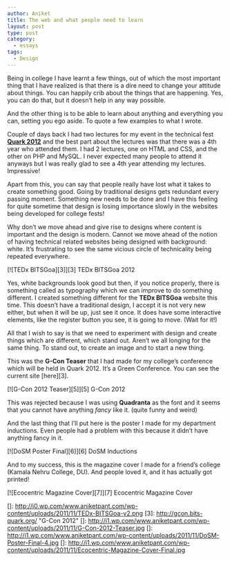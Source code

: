 ```yaml
---
author: Aniket
title: The web and what people need to learn
layout: post
type: post
category:
  - essays
tags:
  - Design
---
```

Being in college I have learnt a few things, out of which the most important thing that I have realized is that there is a dire need to change your attitude about things. You can happily crib about the things that are happening. Yes, you can do that, but it doesn’t help in any way possible.

And the other thing is to be able to learn about anything and everything you can, setting you ego aside. To quote a few examples to what I wrote.

Couple of days back I had two lectures for my event in the technical fest **[Quark 2012][1]** and the best part about the lectures was that there was a 4th year who attended them. I had 2 lectures, one on HTML and CSS, and the other on PHP and MySQL. I never expected many people to attend it anyways but I was really glad to see a 4th year attending my lectures. Impressive!

Apart from this, you can say that people really have lost what it takes to create something good. Going by traditional designs gets redundant every passing moment. Something new needs to be done and I have this feeling for quite sometime that design is losing importance slowly in the websites being developed for college fests!

Why don’t we move ahead and give rise to designs where content is important and the design is modern. Cannot we move ahead of the notion of having technical related websites being designed with background: white. It’s frustrating to see the same vicious circle of technicality being repeated everywhere.

[![TEDx BITSGoa][3]][3]
TEDx BITSGoa 2012

Yes, white backgrounds look good but then, if you notice properly, there is something called as typography which we can improve to do something different. I created something different for the **TEDx BITSGoa** website this time. This doesn’t have a traditional design, I accept it is not very new either, but when it will be up, just see it once. It does have some interactive elements, like the register button you see, it is going to move. (Wait for it!)

All that I wish to say is that we need to experiment with design and create things which are different, which stand out. Aren’t we all longing for the same thing. To stand out, to create an image and to start a new thing.

This was the **G-Con Teaser** that I had made for my college’s conference which will be held in Quark 2012. It’s a Green Conference. You can see the current site [here][3].

[![G-Con 2012 Teaser][5]][5]
G-Con 2012

This was rejected because I was using **Quadranta** as the font and it seems that you cannot have anything *fancy* like it. (quite funny and weird)

And the last thing that I’ll put here is the poster I made for my department inductions. Even people had a problem with this because it didn’t have anything fancy in it.

[![DoSM Poster Final][6]][6]
DoSM Inductions

And to my success, this is the magazine cover I made for a friend’s college (Kamala Nehru College, DU). And people loved it, and it has actually got printed!

[![Ecocentric Magazine Cover][7]][7]
Ecocentric Magazine Cover

 [1]: http://bits-quark.org "Quark 2012"
 []: http://i0.wp.com/www.aniketpant.com/wp-content/uploads/2011/11/TEDx-BITSGoa-v2.png
 [3]: http://gcon.bits-quark.org/ "G-Con 2012"
 []: http://i1.wp.com/www.aniketpant.com/wp-content/uploads/2011/11/G-Con-2012-Teaser.jpg
 []: http://i1.wp.com/www.aniketpant.com/wp-content/uploads/2011/11/DoSM-Poster-Final-4.jpg
 []: http://i1.wp.com/www.aniketpant.com/wp-content/uploads/2011/11/Ecocentric-Magazine-Cover-Final.jpg
